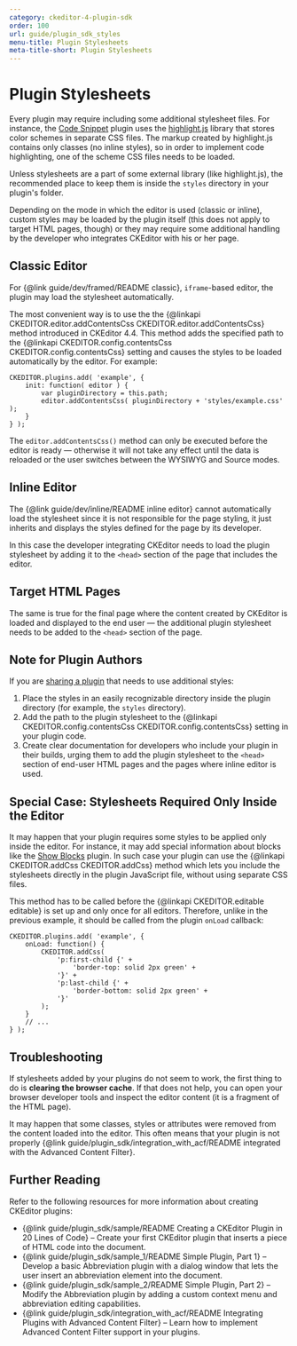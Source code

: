 ```yaml
---
category: ckeditor-4-plugin-sdk
order: 100
url: guide/plugin_sdk_styles
menu-title: Plugin Stylesheets
meta-title-short: Plugin Stylesheets
---
```

<!--
Copyright (c) 2003-2020, CKSource - Frederico Knabben. All rights reserved.
For licensing, see LICENSE.md.
-->

# Plugin Stylesheets

Every plugin may require including some additional stylesheet files. For instance, the [Code Snippet](https://ckeditor.com/cke4/addon/codesnippet) plugin uses the [highlight.js](https://highlightjs.org/) library that stores color schemes in separate CSS files. The markup created by highlight.js contains only classes (no inline styles), so in order to implement code highlighting, one of the scheme CSS files needs to be loaded.

<info-box hint="">
	Unless stylesheets are a part of some external library (like highlight.js), the recommended place to keep them is inside the <code>styles</code> directory in your plugin's folder.
</info-box>

Depending on the mode in which the editor is used (classic or inline), custom styles may be loaded by the plugin itself (this does not apply to target HTML pages, though) or they may require some additional handling by the developer who integrates CKEditor with his or her page.

## Classic Editor

For {@link guide/dev/framed/README classic}, `iframe`-based editor, the plugin may load the stylesheet automatically.

The most convenient way is to use the the {@linkapi CKEDITOR.editor.addContentsCss CKEDITOR.editor.addContentsCss} method introduced in CKEditor 4.4. This method adds the specified path to the {@linkapi CKEDITOR.config.contentsCss CKEDITOR.config.contentsCss} setting and causes the styles to be loaded automatically by the editor. For example:

	CKEDITOR.plugins.add( 'example', {
		init: function( editor ) {
			var pluginDirectory = this.path;
			editor.addContentsCss( pluginDirectory + 'styles/example.css' );
		}
	} );

<info-box hint="">
	The <code>editor.addContentsCss()</code> method can only be executed before the editor is ready &mdash; otherwise it will not take any effect until the data is reloaded or the user switches between the WYSIWYG and Source modes.
</info-box>

## Inline Editor

The {@link guide/dev/inline/README inline editor} cannot automatically load the stylesheet since it is not responsible for the page styling, it just inherits and displays the styles defined for the page by its developer.

In this case the developer integrating CKEditor needs to load the plugin stylesheet by adding it to the `<head>` section of the page that includes the editor.

## Target HTML Pages

The same is true for the final page where the content created by CKEditor is loaded and displayed to the end user &mdash; the additional plugin stylesheet needs to be added to the `<head>` section of the page.

## Note for Plugin Authors

If you are [sharing a plugin](https://ckeditor.com/cke4/addons/plugins/all) that needs to use additional styles:

1. Place the styles in an easily recognizable directory inside the plugin directory (for example, the `styles` directory).
1. Add the path to the plugin stylesheet to the {@linkapi CKEDITOR.config.contentsCss CKEDITOR.config.contentsCss} setting in your plugin code.
1. Create clear documentation for developers who include your plugin in their builds, urging them to add the plugin stylesheet to the `<head>` section of end-user HTML pages and the pages where inline editor is used.

## Special Case: Stylesheets Required Only Inside the Editor

It may happen that your plugin requires some styles to be applied only inside the editor. For instance, it may add special information about blocks like the [Show Blocks](https://ckeditor.com/cke4/addon/showblocks) plugin. In such case your plugin can use the {@linkapi CKEDITOR.addCss CKEDITOR.addCss} method which lets you include the stylesheets directly in the plugin JavaScript file, without using separate CSS files.

This method has to be called before the {@linkapi CKEDITOR.editable editable} is set up and only once for all editors. Therefore, unlike in the previous example, it should be called from the plugin `onLoad` callback:

	CKEDITOR.plugins.add( 'example', {
		onLoad: function() {
			CKEDITOR.addCss(
				'p:first-child {' +
					'border-top: solid 2px green' +
				'}' +
				'p:last-child {' +
					'border-bottom: solid 2px green' +
				'}'
			);
		}
		// ...
	} );

## Troubleshooting

If stylesheets added by your plugins do not seem to work, the first thing to do is **clearing the browser cache**. If that does not help, you can open your browser developer tools and inspect the editor content (it is a fragment of the HTML page).

It may happen that some classes, styles or attributes were removed from the content loaded into the editor. This often means that your plugin is not properly {@link guide/plugin_sdk/integration_with_acf/README integrated with the Advanced Content Filter}.

## Further Reading

Refer to the following resources for more information about creating CKEditor plugins:

* {@link guide/plugin_sdk/sample/README Creating a CKEditor Plugin in 20 Lines of Code} &ndash; Create your first CKEditor plugin that inserts a piece of HTML code into the document.
* {@link guide/plugin_sdk/sample_1/README Simple Plugin, Part 1} &ndash; Develop a basic Abbreviation plugin with a dialog window that lets the user insert an abbreviation element into the document.
* {@link guide/plugin_sdk/sample_2/README Simple Plugin, Part 2} &ndash; Modify the Abbreviation plugin by adding a custom context menu and abbreviation editing capabilities.
* {@link guide/plugin_sdk/integration_with_acf/README Integrating Plugins with Advanced Content Filter} &ndash; Learn how to implement Advanced Content Filter support in your plugins.
